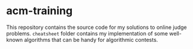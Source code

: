 # acm-training
This repository contains the source code for my solutions to online judge problems.
`cheatsheet` folder contains my implementation of some well-known algorithms that can be handy for algorithmic contests.
